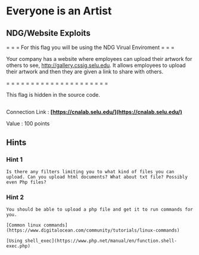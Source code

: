 # Everyone is an Artist
## NDG/Website Exploits


= = = For this flag you will be using the NDG Virual Enviroment = = =

Your company has a website where employees can upload their artwork for others to see, http://gallery.cssig.selu.edu. It allows employees to upload their artwork and then they are given a link to share with others. 

= = = = = = = = = = = = = = = = = = = = =

This flag is hidden in the source code. 

##
Connection Link : 
**[https://cnalab.selu.edu/](https://cnalab.selu.edu/)**

Value : 100 points

## Hints

### Hint 1
```
Is there any filters limiting you to what kind of files you can upload. Can you upload html documents? What about txt file? Possibly even Php files?
```

### Hint 2
```
You should be able to upload a php file and get it to run commands for you. 

[Common linux commands](https://www.digitalocean.com/community/tutorials/linux-commands)

[Using shell_exec](https://www.php.net/manual/en/function.shell-exec.php)
```
